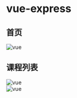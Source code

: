 # vue-express  

## 首页
 ![vue](https://chenwenkai8023ni.github.io/img/gif/vue_index.gif)  
##  课程列表 
![vue](https://chenwenkai8023ni.github.io/img/gif/vue_list.gif)  
![vue](https://chenwenkai8023ni.github.io/img/gif/vue_login.gif)  
